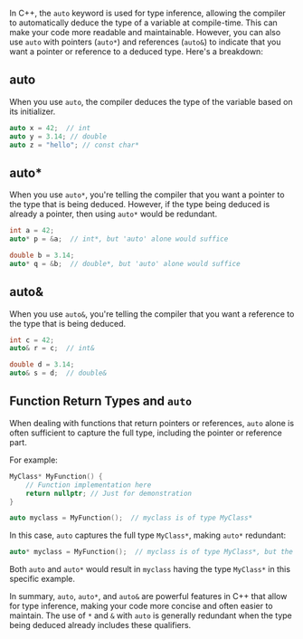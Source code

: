 In C++, the `auto` keyword is used for type inference, allowing the compiler to automatically deduce the type of a variable at compile-time. This can make your code more readable and maintainable. However, you can also use `auto` with pointers (`auto*`) and references (`auto&`) to indicate that you want a pointer or reference to a deduced type. Here's a breakdown:

## auto

When you use `auto`, the compiler deduces the type of the variable based on its initializer.

```c++
auto x = 42;  // int
auto y = 3.14; // double
auto z = "hello"; // const char*
```

## auto*

When you use `auto*`, you're telling the compiler that you want a pointer to the type that is being deduced. However, if the type being deduced is already a pointer, then using `auto*` would be redundant.

```c++
int a = 42;
auto* p = &a;  // int*, but 'auto' alone would suffice

double b = 3.14;
auto* q = &b;  // double*, but 'auto' alone would suffice
```

## auto&

When you use `auto&`, you're telling the compiler that you want a reference to the type that is being deduced.

```c++
int c = 42;
auto& r = c;  // int&

double d = 3.14;
auto& s = d;  // double&
```

## Function Return Types and `auto`

When dealing with functions that return pointers or references, `auto` alone is often sufficient to capture the full type, including the pointer or reference part.

For example:

```c++
MyClass* MyFunction() {
    // Function implementation here
    return nullptr; // Just for demonstration
}

auto myclass = MyFunction();  // myclass is of type MyClass*
```

In this case, `auto` captures the full type `MyClass*`, making `auto*` redundant:

```c++
auto* myclass = MyFunction();  // myclass is of type MyClass*, but the '*' is redundant
```

Both `auto` and `auto*` would result in `myclass` having the type `MyClass*` in this specific example.

In summary, `auto`, `auto*`, and `auto&` are powerful features in C++ that allow for type inference, making your code more concise and often easier to maintain. The use of `*` and `&` with `auto` is generally redundant when the type being deduced already includes these qualifiers.